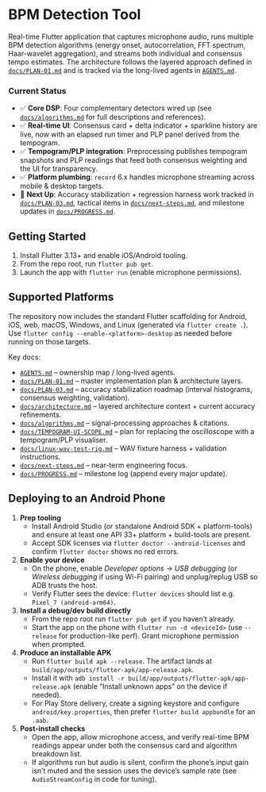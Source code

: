 # BPM Detection Tool

Real-time Flutter application that captures microphone audio, runs multiple BPM detection algorithms (energy onset, autocorrelation, FFT spectrum, Haar-wavelet aggregation), and streams both individual and consensus tempo estimates. The architecture follows the layered approach defined in [`docs/PLAN-01.md`](docs/PLAN-01.md) and is tracked via the long-lived agents in [`AGENTS.md`](AGENTS.md).

### Current Status

- ✅ **Core DSP**: Four complementary detectors wired up (see [`docs/algorithms.md`](docs/algorithms.md) for full descriptions and references).
- ✅ **Real-time UI**: Consensus card + delta indicator + sparkline history are live, now with an elapsed run timer and PLP panel derived from the tempogram.
- ✅ **Tempogram/PLP integration**: Preprocessing publishes tempogram snapshots and PLP readings that feed both consensus weighting and the UI for transparency.
- ✅ **Platform plumbing**: `record` 6.x handles microphone streaming across mobile & desktop targets.
- 🚧 **Next Up**: Accuracy stabilization + regression harness work tracked in [`docs/PLAN-03.md`](docs/PLAN-03.md), tactical items in [`docs/next-steps.md`](docs/next-steps.md), and milestone updates in [`docs/PROGRESS.md`](docs/PROGRESS.md).

## Getting Started

1. Install Flutter 3.13+ and enable iOS/Android tooling.
2. From the repo root, run `flutter pub get`.
3. Launch the app with `flutter run` (enable microphone permissions).

## Supported Platforms

The repository now includes the standard Flutter scaffolding for Android, iOS, web, macOS, Windows, and Linux (generated via `flutter create .`). Use `flutter config --enable-<platform>-desktop` as needed before running on those targets.

Key docs:

- [`AGENTS.md`](AGENTS.md) – ownership map / long-lived agents.
- [`docs/PLAN-01.md`](docs/PLAN-01.md) – master implementation plan & architecture layers.
- [`docs/PLAN-03.md`](docs/PLAN-03.md) – accuracy stabilization roadmap (interval histograms, consensus weighting, validation).
- [`docs/architecture.md`](docs/architecture.md) – layered architecture context + current accuracy refinements.
- [`docs/algorithms.md`](docs/algorithms.md) – signal-processing approaches & citations.
- [`docs/TEMPOGRAM-UI-SCOPE.md`](docs/TEMPOGRAM-UI-SCOPE.md) – plan for replacing the oscilloscope with a tempogram/PLP visualiser.
- [`docs/linux-wav-test-rig.md`](docs/linux-wav-test-rig.md) – WAV fixture harness + validation instructions.
- [`docs/next-steps.md`](docs/next-steps.md) – near-term engineering focus.
- [`docs/PROGRESS.md`](docs/PROGRESS.md) – milestone log (append every major update).

## Deploying to an Android Phone

1. **Prep tooling**
   - Install Android Studio (or standalone Android SDK + platform-tools) and ensure at least one API 33+ platform + build-tools are present.
   - Accept SDK licenses via `flutter doctor --android-licenses` and confirm `flutter doctor` shows no red errors.
2. **Enable your device**
   - On the phone, enable *Developer options* → *USB debugging* (or *Wireless debugging* if using Wi-Fi pairing) and unplug/replug USB so ADB trusts the host.
   - Verify Flutter sees the device: `flutter devices` should list e.g. `Pixel_7 (android-arm64)`.
3. **Install a debug/dev build directly**
   - From the repo root run `flutter pub get` if you haven’t already.
   - Start the app on the phone with `flutter run -d <deviceId>` (use `--release` for production-like perf). Grant microphone permission when prompted.
4. **Produce an installable APK**
   - Run `flutter build apk --release`. The artifact lands at `build/app/outputs/flutter-apk/app-release.apk`.
   - Install it with `adb install -r build/app/outputs/flutter-apk/app-release.apk` (enable “Install unknown apps” on the device if needed).
   - For Play Store delivery, create a signing keystore and configure `android/key.properties`, then prefer `flutter build appbundle` for an `.aab`.
5. **Post-install checks**
   - Open the app, allow microphone access, and verify real-time BPM readings appear under both the consensus card and algorithm breakdown list.
   - If algorithms run but audio is silent, confirm the phone’s input gain isn’t muted and the session uses the device’s sample rate (see `AudioStreamConfig` in code for tuning).
